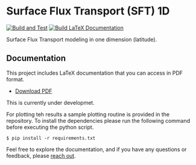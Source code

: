 # Surface Flux Transport (SFT) 1D

[![Build and Test](https://github.com/sr-dash/sft1d/actions/workflows/main.yml/badge.svg)](https://github.com/sr-dash/sft1d/actions/workflows/main.yml)
[![Build LaTeX Documentation](https://github.com/sr-dash/sft1d/actions/workflows/build-docs.yml/badge.svg)](https://github.com/sr-dash/sft1d/actions/workflows/build-docs.yml)

Surface Flux Transport modeling in one dimension (latitude). 

## Documentation

This project includes LaTeX documentation that you can access in PDF format.

- [Download PDF](doc/usermanual.pdf)

This is currently under developmet. 

For plotting teh results a sample plotting routine is provided in the repository. To install the dependencies please run the following command before executing the python script.

```shell
$ pip install -r requirements.txt
```

Feel free to explore the documentation, and if you have any questions or feedback, please [reach out](dashs@hawaii.edu).